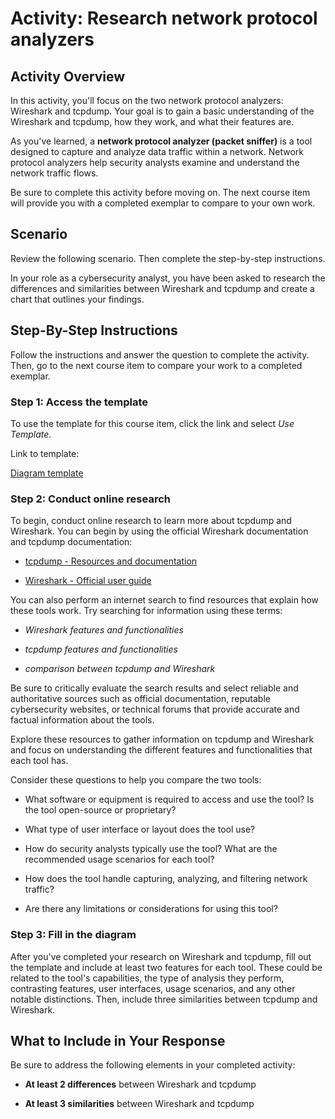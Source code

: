 # Activity: Research network protocol analyzers

## Activity Overview
In this activity, you'll focus on the two network protocol analyzers: Wireshark and tcpdump. Your goal is to gain a basic understanding of the Wireshark and tcpdump, how they work, and what their features are.

As you've learned, a **network protocol analyzer (packet sniffer)** is a tool designed to capture and analyze data traffic within a network. Network protocol analyzers help security analysts examine and understand the network traffic flows.

Be sure to complete this activity before moving on. The next course item will provide you with a completed exemplar to compare to your own work.

## Scenario
Review the following scenario. Then complete the step-by-step instructions.

In your role as a cybersecurity analyst, you have been asked to research the differences and similarities between Wireshark and tcpdump and create a chart that outlines your findings. 

## Step-By-Step Instructions
Follow the instructions and answer the question to complete the activity. Then, go to the next course item to compare your work to a completed exemplar.

### Step 1: Access the template
To use the template for this course item, click the link and select *Use Template*. 

Link to template:
 
[Diagram template](/Portfolio%20Activity/Documentation/Research%20network%20protocol%20analyzers/Diagram-template.pptx)

### Step 2: Conduct online research
To begin, conduct online research to learn more about tcpdump and Wireshark. You can begin by using the official Wireshark documentation and tcpdump documentation: 

- [tcpdump - Resources and documentation]()

- [Wireshark - Official user guide]()

You can also perform an internet search to find resources that explain how these tools work. Try searching for information using these terms: 

- *Wireshark features and functionalities*

- *tcpdump features and functionalities*

- *comparison between tcpdump and Wireshark*

Be sure to critically evaluate the search results and select reliable and authoritative sources such as official documentation, reputable cybersecurity websites, or technical forums that provide accurate and factual information about the tools.

Explore these resources to gather information on tcpdump and Wireshark and focus on understanding the different features and functionalities that each tool has.

Consider these questions to help you compare the two tools: 

- What software or equipment is required to access and use the tool? Is the tool open-source or proprietary? 

- What type of user interface or layout does the tool use?

- How do security analysts typically use the tool? What are the recommended usage scenarios for each tool?

- How does the tool handle capturing, analyzing, and filtering network traffic?

- Are there any limitations or considerations for using this tool?

### Step 3: Fill in the diagram
After you've completed your research on Wireshark and tcpdump, fill out the template and include at least two features for each tool. These could be related to the tool's capabilities, the type of analysis they perform, contrasting features, user interfaces, usage scenarios, and any other notable distinctions. Then, include three similarities between tcpdump and Wireshark. 

## What to Include in Your Response
Be sure to address the following elements in your completed activity: 

- **At least 2 differences** between Wireshark and tcpdump

- **At least 3 similarities** between Wireshark and tcpdump
